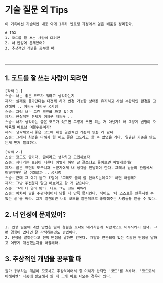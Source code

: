 

# 기술 질문 외 Tips


```
이 기록에선 기술적인 내용 외에 1주차 멘토링 과정에서 얻은 배움을 정리한다.
```

```
# IDX
1. 코드를 잘 쓰는 사람이 되려면
2. 너 인성에 문제있어?
3. 추상적인 개념을 공부할 때
```

<br>

----------------------------------------------

## 1. 코드를 잘 쓰는 사람이 되려면

```
[각색 1.]
스승: 너는 좋은 코드가 뭐라고 생각하는지
제자: 실제로 돌아간다는 대전제 하에 변경 가능한 상태를 유지하고 사실 복합적인 환경을 고려해야 .. 어쩌구 저쩌구 꿍시렁
스승: 그럼 너는 그런 코드를 짜고 있는지
제자: 현실적인 문제가 어쩌구 저쩌구 ..
스승: 너가 생각하는 좋은 코드가 있으면 그렇게 쓰면 되는 거 아닌가? 왜 그렇게 변명이 오박육일 베트남 여행수준이지?
제자: 생각해보니 좋은 코드에 대한 일관적인 기준이 없는 거 같다.
스승: 그래서 최선을 다해서 뭘 써도 좋은 코드라고 할 수 없었을 거다. 일관된 기준을 만드는게 먼저 필요하다.
```

```
[각색 2.]
스승: 코드도 글이다. 글이라고 생각하고 고민해보자
스승: 지나가는 초딩이 너한테 어떻게 하면 글 잘쓰냐고 물어보면 어떻게할래?
제자: 글은 표현의 도구니까 누군가에게 내 생각을 전달해야 한다. 그래서 남들의 관점에서 어떻게하면 잘 이해할까 .. 궁시렁
스승: 근데 그 얘기 듣고 초딩이 '그래도 글이 잘 안써지는데요?' 하면 어쩔래?
제자: 그냥 주접떨지 말고 써보라고 할 거 같습니다.
스승: 그래 니 말이 맞다. 너도 그냥 코드 써봐라
스승: 어차피 글을 주관적이어서 남들 다 만족 못시킨다. 적어도 '너 스스로를 만족시킬 수 있는 글'을 써라. 그게 일관되면 너의 코드를 일관적으로 좋아해주는 사람들을 얻을 수 있다.
```



## 2. 너 인성에 문제있어?
```
1. 인성 질문에 대한 답변은 실제 경험을 토대로 얘기하는게 직관적으로 이해시키기 쉽다. 그런 경험이 없다면 잘 각색하는것도 방법이다.
2. 단점을 말하란다고 진짜 단점을 말하면 안된다. 개발과 연관되어 있는 적당한 단점을 말하고 어떻게 개선했는지를 어필해라.
```



## 3. 추상적인 개념을 공부할 때

``` 뭔가 공부하는 개념이 모호하고 추상적이어서 잘 이해가 안되면 '코드'를 쳐봐라. '코드로서 이해하면' 나중에 필요해서 쓸 때 그게 바로 나오는 경우가 많다. ```


